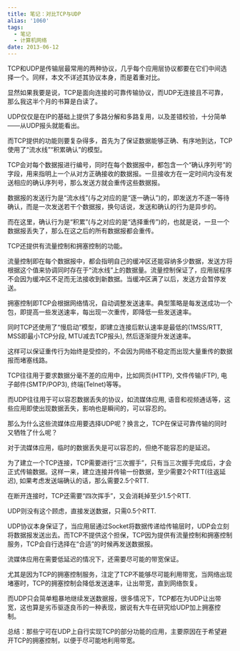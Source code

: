 ```yaml
---
title: 笔记：对比TCP与UDP
alias: '1060'
tags:
  - 笔记
  - 计算机网络
date: 2013-06-12
---
```


TCP和UDP是传输层最常用的两种协议，几乎每个应用层协议都要在它们中间选择一个。同样，本文不详述其协议本身，而是着重对比。

显然如果我要是说，TCP是面向连接的可靠传输协议，而UDP无连接且不可靠，那么我这半个月的书算是白读了。

UDP仅仅是在IP的基础上提供了多路分解和多路复用，以及差错校验，十分简单——从UDP报头就能看出。

而TCP提供的功能则要复杂得多，首先为了保证数据能够正确、有序地到达，TCP使用了“流水线”“积累确认”的模型。

TCP会对每个数据报进行编号，同时在每个数据报中，都包含一个“确认序列号”的字段，用来指明上一个从对方正确接收的数据报。一旦接收方在一定时间内没有发送相应的确认序列号，那么发送方就会重传这些数据报。

数据报的发送行为是“流水线”(与之对应的是“逐一确认”)的，即发送方不逐一等待确认，而是一次发送若干个数据报，换句话说，发送和确认的行为是异步的。

而在这里，确认行为是“积累”(与之对应的是“选择重传”)的，也就是说，一旦一个数据报丢失了，那么在这之后的所有数据报都会重传。

TCP还提供有流量控制和拥塞控制的功能。

流量控制即在每个数据报中，都会指明自己的缓冲区还能容纳多少数据，发送方将根据这个值来协调同时存在于“流水线”上的数据量。流量控制保证了，应用层程序不会因为缓冲区不足而无法接收到新数据。当缓冲区满了以后，发送方会暂停发送。

拥塞控制即TCP会根据网络情况，自动调整发送速率。典型策略是每发送成功一个包，即提高一些发送速率，每出现一次重传，即降低一些发送速率。

同时TCP还使用了“慢启动”模型，即建立连接后默认速率是最低的(1MSS/RTT, MSS即最小TCP分段, MTU减去TCP报头), 然后逐渐提升发送速率。

这样可以保证重传行为始终是受控的，不会因为网络不稳定而出现大量重传的数据报而堵塞线路。

TCP往往用于要求数据分毫不差的应用中，比如网页(HTTP), 文件传输(FTP), 电子邮件(SMTP/POP3), 终端(Telnet)等等。

而UDP往往用于可以容忍数据丢失的协议，如流媒体应用, 语音和视频通话等，这些应用即使出现数据丢失，影响也是瞬间的，可以容忍的。

那么为什么这些流媒体应用要选择UDP呢？换言之，TCP在保证可靠传输的同时又牺牲了什么呢？

对于流媒体应用，临时的数据丢失是可以容忍的，但绝不能容忍的是延迟。

为了建立一个TCP连接，TCP需要进行“三次握手”，只有当三次握手完成后，才会正式传输数据。这样一来，建立连接并传输一份数据，至少需要2个RTT(往返延迟), 如果考虑发送端确认的话，那么需要2.5个RTT.

在断开连接时，TCP还需要“四次挥手”，又会消耗掉至少1.5个RTT.

UDP则没有这个顾虑，直接发送数据，只需0.5个RTT.

UDP协议本身保证了，当应用层通过Socket将数据传递给传输层时，UDP会立刻将数据报发送出去。而TCP不提供这个担保，TCP因为提供有流量控制和拥塞控制服务，TCP会自行选择在“合适”的时候再发送数据报。

流媒体应用在需要低延迟的情况下，还需要尽可能的带宽保证。

尤其是因为TCP的拥塞控制服务，注定了TCP不能够尽可能利用带宽，当网络出现堵塞时，TCP的拥塞控制会降低发送速率，让出带宽，直到网络恢复。

而UDP只会简单粗暴地继续发送数据报，很多情况下，TCP都在为UDP让出带宽，这也算是劣币驱逐良币的一种表现，据说有大牛在研究给UDP加上拥塞控制。

总结：那些宁可在UDP上自行实现TCP的部分功能的应用，主要原因在于希望避开TCP的拥塞控制，以便于尽可能地利用带宽。
